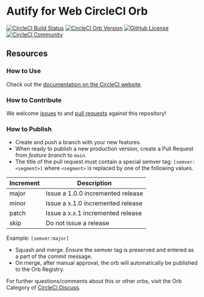 # Autify for Web CircleCI Orb

[![CircleCI Build Status](https://circleci.com/gh/autifyhq/autify-circleci-orb-web.svg?style=shield "CircleCI Build Status")](https://circleci.com/gh/autifyhq/autify-circleci-orb-web)
[![CircleCI Orb Version](https://badges.circleci.com/orbs/autify/web.svg)](https://circleci.com/orbs/registry/orb/autify/web)
[![GitHub License](https://img.shields.io/badge/license-MIT-lightgrey.svg)](https://raw.githubusercontent.com/autifyhq/autify-circleci-orb-web/master/LICENSE)
[![CircleCI Community](https://img.shields.io/badge/community-CircleCI%20Discuss-343434.svg)](https://discuss.circleci.com/c/ecosystem/orbs)

## Resources

### How to Use

Check out the [documentation on the CircleCI website](https://circleci.com/developer/ja/orbs/orb/autify/web#usage-examples).

### How to Contribute

We welcome [issues](https://github.com/autifyhq/autify-circleci-orb-web/issues) to and [pull requests](https://github.com/autifyhq/autify-circleci-orb-web/pulls) against this repository!

### How to Publish
* Create and push a branch with your new features.
* When ready to publish a new production version, create a Pull Request from _feature branch_ to `main`.
* The title of the pull request must contain a special semver tag: `[semver:<segment>]` where `<segment>` is replaced by one of the following values.

| Increment | Description|
| ----------| -----------|
| major     | Issue a 1.0.0 incremented release|
| minor     | Issue a x.1.0 incremented release|
| patch     | Issue a x.x.1 incremented release|
| skip      | Do not issue a release|

Example: `[semver:major]`

* Squash and merge. Ensure the semver tag is preserved and entered as a part of the commit message.
* On merge, after manual approval, the orb will automatically be published to the Orb Registry.


For further questions/comments about this or other orbs, visit the Orb Category of [CircleCI Discuss](https://discuss.circleci.com/c/orbs).

